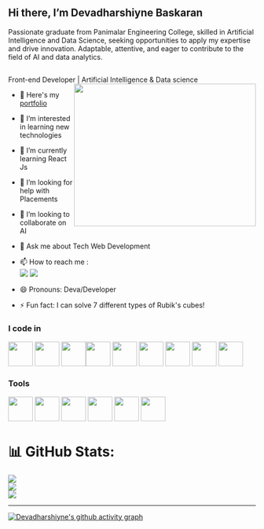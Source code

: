 ## Hi there, I’m Devadharshiyne Baskaran
Passionate graduate from Panimalar Engineering College, skilled in Artificial Intelligence and Data Science, seeking opportunities to apply my expertise and drive innovation. Adaptable, attentive, and eager to contribute to the field of AI and data analytics.
##
Front-end Developer | Artificial Intelligence & Data science 
<img align="right" width="370" height="290" src="https://github.com/Abarna-baskaran/Abarna-baskaran/issues/3#issue-2437705979.gif">
- 🔭 Here's my [portfolio]()  
- 👀 I’m interested in learning new technologies
- 🌱 I’m currently learning React Js
- 🤔 I’m looking for help with Placements 
- 👯 I’m looking to collaborate on AI
- 💬 Ask me about Tech Web Development
- 📫 How to reach me :
<br />  [<img src="https://img.shields.io/badge/LinkedIn-0077B5?style=for-the-badge&logo=linkedin&logoColor=white" />](https://www.linkedin.com/in/devadharshiyne-baskaran-0789a8264/)
[<img src="https://img.shields.io/badge/Email-%40%20deva.dharshiyne%40gmail.com-D14836?style=for-the-badge&logo=gmail&logoColor=white" />](mailto:deva.dharshiyne@gmail.com)

- 😄 Pronouns: Deva/Developer
- ⚡ Fun fact: I can solve 7 different types of Rubik's cubes!

### I code in
<img height="50" width="50" src="https://img.icons8.com/color/48/000000/html-5.png" /> <img height="50" width="50" src="https://img.icons8.com/color/48/000000/css3.png" /> 
<img height="50" width="50" src="https://img.icons8.com/color/48/000000/bootstrap.png" /><img height="50" width="50" src="https://img.icons8.com/color/48/000000/javascript.png"/>
<img height="50" width="50" src="https://img.icons8.com/color/48/000000/react-native.png"/> 
<img height="50" width="50" src="https://img.icons8.com/color/48/000000/python.png" /> <img height="50" width="50" src="https://img.icons8.com/color/48/000000/c-programming.png" /> 
<img height="50" width="50" src="https://img.icons8.com/color/48/000000/mysql-logo.png"/> 
<img height="50" width="50" src="https://img.icons8.com/color/48/000000/nodejs.png"/> 

 ### Tools
 <img height="50" width="50" src="https://img.icons8.com/color/48/000000/visual-studio-code-2019.png"/>  <img height="50" width="50" src="https://img.icons8.com/color/50/000000/git.png"/>  <img height="50" width="50" src="https://img.icons8.com/doodle/48/000000/adobe-photoshop.png"/>
<img height="50" width="50" src="https://media.giphy.com/media/v1.Y2lkPTc5MGI3NjExdXdwYWttaWRpbHFrNng2OTVhOWdsc2EwZnNza3Nna2RiZWhsdW9tNyZlcD12MV9pbnRlcm5hbF9naWZfYnlfaWQmY3Q9Zw/vSdMuEeAApptJgcDbO/giphy.gif"/> 
<img height="50" width="50" src="https://media.giphy.com/media/v1.Y2lkPTc5MGI3NjExb3c0NjlzZzFlY2s5ZDIwYmYzYmZvY2s2NDdwNjBqMHh1Z3ZicXdhaiZlcD12MV9pbnRlcm5hbF9naWZfYnlfaWQmY3Q9Zw/jZIq9jQjvBE6krE3Z6/giphy.gif"/>
<img height="50" width="50" src="https://github.com/Abarna-baskaran/Abarna-baskaran/issues/1#issue-2431744730">
  
# 📊 GitHub Stats:
![](https://github-readme-stats.vercel.app/api?username=Abarna-baskaran&theme=dark&hide_border=false&include_all_commits=false&count_private=false)<br/>
![](https://github-readme-streak-stats.herokuapp.com/?user=Abarna-baskaran&theme=dark&hide_border=false)<br/>
![](https://github-readme-stats.vercel.app/api/top-langs/?username=Abarna-baskaran&theme=dark&hide_border=false&include_all_commits=false&count_private=false&layout=compact)

---


<!-- Proudly created with GPRM ( https://gprm.itsvg.in ) -->
[![Devadharshiyne's github activity graph](https://github-readme-activity-graph.vercel.app/graph?username=Abarna-baskaran&bg_color=28292a&color=2999d1&line=4c9d9e&point=190b0b&area=true&hide_border=true)](https://github.com/ashutosh00710/github-readme-activity-graph)



<!---
Abarna-baskaran/Abarna-baskaran is a ✨ special ✨ repository because its `README.md` (this file) appears on your GitHub profile.
You can click the Preview link to take a look at your changes.
--->
